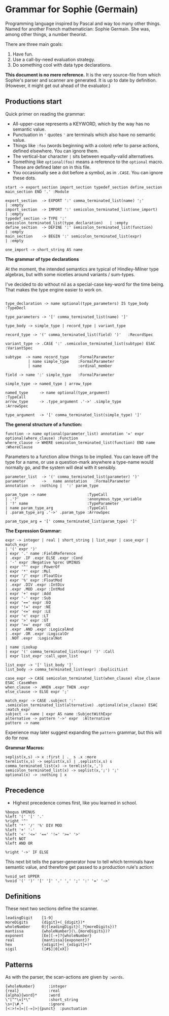 # Grammar for Sophie (Germain)

Programming language inspired by Pascal and way too many other things.
Named for another French mathematician: Sophie Germain.
She was, among other things, a number theorist.

There are three main goals:

1. Have fun.
2. Use a call-by-need evaluation strategy.
3. Do something cool with data type declarations.

**This document is no mere reference.**
It is the very source-file from which Sophie's parser and scanner are generated.
It is up to date by definition.
(However, it might get out ahead of the evaluator.)

## Productions start

Quick primer on reading the grammar:

* All-upper-case represents a KEYWORD, which by the way has no semantic value.
* Punctuation in `'` quotes `'` are terminals which also have no semantic value.
* Things like `:foo` (words beginning with a colon) refer to parse actions, defined elsewhere. You can ignore them.
* The vertical-bar character `|` sits between equally-valid alternatives.
* Something like `optional(foo)` means a reference to the `optional` macro. These are defined later on in this file.
* You occasionally see a dot before a symbol, as in `.CASE`. You can ignore these dots.

```
start -> export_section import_section typedef_section define_section main_section END '.' :Module

export_section  -> EXPORT ':' comma_terminated_list(name) ';'             | :empty
import_section  -> IMPORT ':' semicolon_terminated_list(one_import)       | :empty
typedef_section -> TYPE ':' semicolon_terminated_list(type_declaration)   | :empty
define_section  -> DEFINE ':' semicolon_terminated_list(function)         | :empty
main_section    -> BEGIN ':' semicolon_terminated_list(expr)              | :empty

one_import -> short_string AS name
```

**The grammar of type declarations**

At the moment, the intended semantics are typical of Hindley-Milner type algebras,
but with some niceties around variants / sum-types.

I've decided to do without nil as a special-case key-word for the time being.
That makes the type engine easier to work on.

```

type_declaration -> name optional(type_parameters) IS type_body :TypeDecl

type_parameters -> '[' comma_terminated_list(name) ']'

type_body -> simple_type | record_type | variant_type

record_type -> '(' comma_terminated_list(field) ')'   :RecordSpec

variant_type -> .CASE ':' .semicolon_terminated_list(subtype) ESAC  :VariantSpec

subtype  -> name record_type    :FormalParameter
          | name simple_type    :FormalParameter
          | name                :ordinal_member

field -> name ':' simple_type   :FormalParameter

simple_type -> named_type | arrow_type

named_type     -> name optional(type_argument)                   :TypeCall
arrow_type     -> .type_argument .'->' .simple_type              :ArrowSpec

type_argument  -> '[' comma_terminated_list(simple_type) ']'

```

**The general structure of a function:**
```
function -> name optional(parameter_list) annotation '=' expr optional(where_clause) :Function
where_clause -> WHERE semicolon_terminated_list(function) END name :WhereClause
```

Parameters to a function allow things to be implied.
You can leave off the type for a name,
or use a question-mark anywhere a type-name would normally go,
and the system will deal with it sensibly.
```
parameter_list  -> '(' comma_terminated_list(parameter) ')'
parameter       ->   name annotation   :FormalParameter
annotation ->  :nothing |  ':' param_type

param_type -> name                  :TypeCall
| .'?'                              :anonymous_type_variable
| '?' name                          :TypeParameter
| name param_type_arg               :TypeCall
| .param_type_arg .'->' .param_type :ArrowSpec

param_type_arg = '[' comma_terminated_list(param_type) ']'
```

**The Expression Grammar:**

```
expr -> integer | real | short_string | list_expr | case_expr | match_expr
| '(' expr ')'
| expr '.' name :FieldReference
| .expr .IF .expr ELSE .expr :Cond
| '-' expr :Negative %prec UMINUS
| expr '^' expr :PowerOf
| expr '*' expr :Mul
| expr '/' expr :FloatDiv
| expr '%' expr :FloatMod
| .expr .DIV .expr :IntDiv
| .expr .MOD .expr :IntMod
| expr '+' expr :Add
| expr '-' expr :Sub
| expr '==' expr :EQ
| expr '!=' expr :NE
| expr '<=' expr :LE
| expr '<' expr :LT
| expr '>' expr :GT
| expr '>=' expr :GE
| .expr .AND .expr :LogicalAnd
| .expr .OR .expr :LogicalOr
| .NOT .expr  :LogicalNot

| name :Lookup
| expr '(' comma_terminated_list(expr) ')' :Call
| expr list_expr :call_upon_list

list_expr -> '[' list_body ']'
list_body -> comma_terminated_list(expr) :ExplicitList

case_expr -> CASE semicolon_terminated_list(when_clause) else_clause ESAC :CaseWhen
when_clause -> .WHEN .expr THEN .expr
else_clause -> ELSE expr ';'

match_expr -> CASE .subject ':' .semicolon_terminated_list(alternative) .optional(else_clause) ESAC  :match_expr
subject -> name | expr AS name :SubjectWithExpr
alternative -> pattern '->' expr  :Alternative
pattern -> name
```
Experience may later suggest expanding the `pattern` grammar, but this will do for now.

**Grammar Macros:**
```
seplist(x,s) -> x :first | ._ s .x :more
termlist(x,s) -> seplist(x,s) | .seplist(x,s) s
comma_terminated_list(x) -> termlist(x,',')
semicolon_terminated_list(x) -> seplist(x,';') ';'
optional(x) -> :nothing | x
```

## Precedence

* Highest precedence comes first, like you learned in school.

```
%bogus UMINUS
%left '(' '[' '.'
%right '^'
%left '*' '/' '%' DIV MOD
%left '+' '-'
%left '<' '<=' '==' '!=' '>=' '>'
%left NOT
%left AND OR

%right '->' IF ELSE
```

This next bit tells the parser-generator how to tell which terminals have semantic value,
and therefore get passed to a production rule's action:
```
%void_set UPPER
%void '(' ')' '[' ']' '.' ',' ';' ':' '=' '->'
```

## Definitions
These next two sections define the scanner.
```
leadingDigit    [1-9]
moreDigits      {digit}+(_{digit})*
wholeNumber     0|{leadingDigit}(_?{moreDigits})?
mantissa        {wholeNumber}(\.{moreDigits})?
exponent        [Ee][-+]?{wholeNumber}
real            {mantissa}{exponent}?
hex             {xdigit}+(_{xdigit}+)*
sigil           ([#$]|0[xX])
```
## Patterns
As with the parser, the scan-actions are given by `:words`.
```
{wholeNumber}      :integer
{real}             :real
{alpha}{word}*     :word
\"[^"\v]*\"        :short_string
\s+|\#.*           :ignore
[<:>!=]=|[-=]>|{punct}  :punctuation
```


